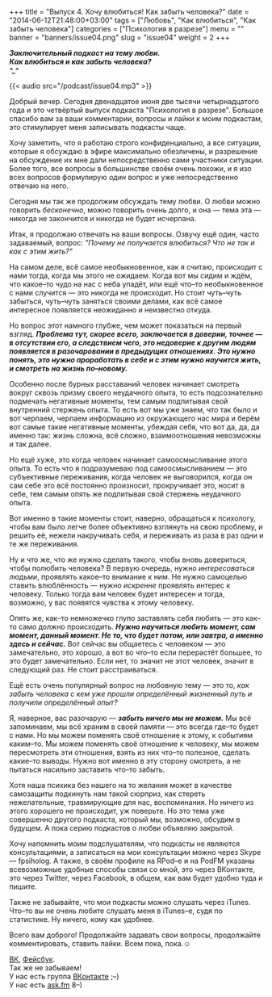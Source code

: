 +++
title = "Выпуск 4. Хочу влюбиться! Как забыть человека?"
date = "2014-06-12T21:48:00+03:00"
tags = ["Любовь", "Как влюбиться", "Как забыть человека"]
categories = ["Психология в разрезе"]
menu = ""
banner = "banners/issue04.png"
slug = "issue04"
weight = 2
+++

***Заключительный подкаст на тему любви.***<br>
***Как влюбиться и как забыть человека?***<br>
***^_^***


{{< audio src="/podcast/issue04.mp3" >}}

Добрый вечер. Сегодня двенадцатое июня две тысячи четырнадцатого года и это четвёртый выпуск подкаста "Психология в разрезе". Большое спасибо вам за ваши комментарии, вопросы и лайки к моим подкастам, это стимулирует меня записывать подкасты чаще. 

Хочу заметить, что я работаю строго конфиденциально, а все ситуации, которые я обсуждаю в эфире максимально обезличены, и разрешение на обсуждение их мне дали непосредственно сами участники ситуации. Более того, все вопросы в большинстве своём очень похожи, и я изо всех вопросов формулирую *один* вопрос и уже непосредственно отвечаю на него.
<!--more-->

Сегодня мы так же продолжим обсуждать тему любви. О любви можно говорить *бесконечно*, можно говорить очень долго, и она — тема эта — никогда не закончится и никогда не будет исчерпана. 

Итак, я продолжаю отвечать на ваши вопросы. Озвучу ещё один, часто задаваемый, вопрос: *"Почему не получается влюбиться? Что не так и как с этим жить?"*

На самом деле, всё самое необыкновенное, как я считаю, происходит с нами тогда, когда мы этого не ожидаем. Когда вот мы сидим и ждём, что какое–то чудо на нас с неба упадёт, или ещё что–то необыкновенное с нами случится — это никогда не происходит. Но стоит чуть–чуть забыться, чуть–чуть заняться своими делами, как всё самое интересное появляется неожиданно и неизвестно откуда.

Но вопрос этот намного глубже, чем может показаться на первый взгляд. ***Проблема тут, скорее всего, заключается в доверии, точнее — в отсутствии его, а следствием чего, это недоверие к другим людям появляется в разочаровании в предыдущих отношениях. Это нужно понять, это нужно проработать в себе и с этим нужно научится жить, и смотреть на жизнь по–новому.***

Особенно после бурных расставаний человек начинает смотреть вокруг сквозь призму своего неудачного опыта, то есть подсознательно подмечать негативные моменты, тем самым подпитывая свой внутренний стержень опыта. То есть вот мы уже знаем, что так было и вот черпаем, черпаем информацию из окружающего нас мира и берём вот самые такие негативные моменты, убеждая себя, что вот да, да, да именно так: жизнь сложна, всё сложно, взаимоотношения невозможны и так далее. 

Но ещё хуже, это когда человек начинает самоосмысливание этого опыта. То есть что я подразумеваю под самоосмысливанием — это субъективные переживания, когда человек не выговорился, когда он сам себе это всё постоянно произносит, прокручивает это, носит в себе, тем самым опять же подпитывая свой стержень неудачного опыта.

Вот именно в такие моменты стоит, наверно, обращаться к психологу, чтобы вам было легче более объективно взглянуть на свою проблему, и решить её, нежели накручивать себя, и переживать из раза в раз одни и те же переживания.

Ну и что же, что же нужно сделать такого, чтобы вновь довериться, чтобы полюбить человека? В первую очередь, нужно *интересоваться людьми*, проявлять какое–то внимание к ним. Не нужно самоцелью ставить влюблённость — нужно *искренне* проявлять интерес к человеку. Только тогда вам человек будет интересен и тогда, возможно, у вас появятся чувства к этому человеку.

Опять же, как–то немножечко глупо заставлять себя любить — это как–то само должно происходить. ***Нужно научиться любить момент, сам момент, данный момент. Не то, что будет потом, или завтра, а именно здесь и сейчас.*** Вот сейчас вы общаетесь с человеком — это замечательно, это хорошо, а вот во что–то если перерастёт большее, то это будет замечательно. Если нет, то значит не этот человек, значит в следующий раз. Не стоит расстраиваться.

Ещё есть очень популярный вопрос на любовную тему — это то, *как забыть человека с кем уже прошли определённый жизненный путь и получили определённый опыт?*

Я, наверное, вас разочарую — ***забыть ничего мы не можем.*** Мы всё запоминаем, мы всё храним в своей памяти — это всегда где–то будет с нами. Но мы можем поменять своё отношение к этому, к событиям каким–то. Мы можем поменять своё отношение к человеку, мы можем пересмотреть эти отношения, взять из них что–то полезное, сделать какие–то выводы. Нужно вот именно в эту сторону смотреть, а не пытаться насильно заставить что–то забыть.

Хотя наша психика без нашего на то желания может в качестве самозащиты подкинуть нам такой сюрприз, как стереть нежелательные, травмирующие для нас, воспоминания. Но ничего из этого хорошего не происходит, уж поверьте. Но это тема уже совершенно другого подкаста, который мы, возможно, обсудим в будущем. А пока серию подкастов о любви объявляю закрытой.

Хочу напомнить моим подслушателям, что подкасты не являются консультациями, а записаться на мои консультации можно через Skype — fpsiholog. А также, в своём профиле на RPod–е и на PodFM указаны всевозможные удобные способы связи со мной, это через ВКонтакте, это через Twitter, через Facebook, в общем, как вам будет удобно туда и пишите.

Также не забывайте, что мои подкасты можно слушать через iTunes. Что–то вы не очень любите слушать меня в iTunes–е, судя по статистике. Ну ничего, кому как удобнее.

Всего вам доброго! Продолжайте задавать свои вопросы, продолжайте комментировать, ставить лайки. Всем пока, пока.☺


<a href="https://vk.com/sunnybunnyf">ВК</a>, <a href="https://www.facebook.com/SunnyBunnyF">Фейсбук</a>.<br>
Так же не забываем!<br>
У нас есть группа <a href="https://vk.com/fpsiholog">ВКонтакте</a> ;–)<br>
У нас есть <a href="http://ask.fm/fpsiholog">ask.fm</a> 8–)